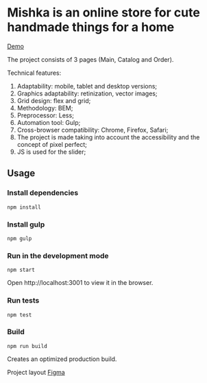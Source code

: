 # Mishka is an online store for cute handmade things for a home

<a href="https://mishka-ru-makhova.vercel.app/">Demo</a>

The project consists of 3 pages (Main, Catalog and Order).

Technical features:
1. Adaptability: mobile, tablet and desktop versions;
2. Graphics adaptability: retinization, vector images;
3. Grid design: flex and grid;
4. Methodology: BEM;
5. Preprocessor: Less;
6. Automation tool: Gulp;
7. Cross-browser compatibility: Chrome, Firefox, Safari;
8. The project is made taking into account the accessibility and the concept of pixel perfect;
9. JS is used for the slider;
## Usage

### Install dependencies
```
npm install
```

### Install gulp
```
npm gulp
```

### Run in the development mode
```
npm start
```
Open http://localhost:3001 to view it in the browser.

### Run tests
```
npm test
```

### Build
```
npm run build
```

Creates an optimized production build.

Project layout <a href="https://www.figma.com/file/hlAaHoIe3m1WS5mftvlr9t/HTML-2-%2F-%D0%9C%D0%B8%D1%88%D0%BA%D0%B0-(22)?node-id=43%3A122">Figma</a>
